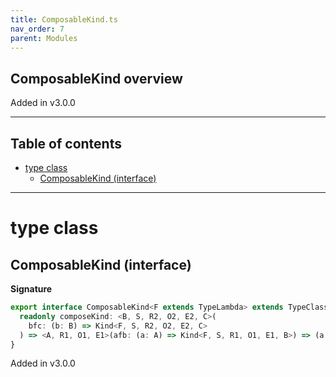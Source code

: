```yaml
---
title: ComposableKind.ts
nav_order: 7
parent: Modules
---
```


## ComposableKind overview

Added in v3.0.0

---

<h2 class="text-delta">Table of contents</h2>

- [type class](#type-class)
  - [ComposableKind (interface)](#composablekind-interface)

---

# type class

## ComposableKind (interface)

**Signature**

```ts
export interface ComposableKind<F extends TypeLambda> extends TypeClass<F> {
  readonly composeKind: <B, S, R2, O2, E2, C>(
    bfc: (b: B) => Kind<F, S, R2, O2, E2, C>
  ) => <A, R1, O1, E1>(afb: (a: A) => Kind<F, S, R1, O1, E1, B>) => (a: A) => Kind<F, S, R1 & R2, O1 | O2, E1 | E2, C>
}
```

Added in v3.0.0
